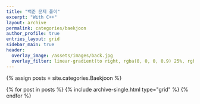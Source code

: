 ```yaml
---
title: "백준 문제 풀이"
excerpt: "With C++"
layout: archive
permalink: categories/baekjoon
author_profile: true
entries_layout: grid
sidebar_main: true
header:
  overlay_image: /assets/images/back.jpg
  overlay_filter: linear-gradient(to right, rgba(0, 0, 0, 0.9) 25%, rgba(0, 0, 0, 0))
---
```


{% assign posts = site.categories.Baekjoon %}

<div class="grid__wrapper">
{% for post in posts %} {% include archive-single.html type="grid"
  %} {% endfor %}
</div>
